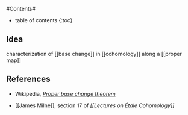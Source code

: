 
#Contents#
* table of contents
{:toc}

## Idea

characterization of [[base change]] in [[cohomology]] along a [[proper map]]

## References

* Wikipedia, _[Proper base change theorem](http://en.wikipedia.org/wiki/Gysin_sequence)_

* [[James Milne]], section 17 of _[[Lectures on Étale Cohomology]]_

